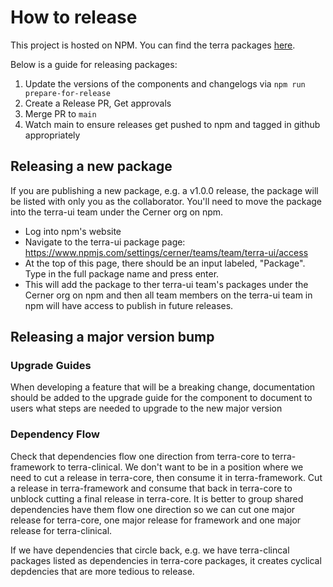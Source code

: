 # How to release

This project is hosted on NPM.  You can find the terra packages [here][project-url].

Below is a guide for releasing packages:
1. Update the versions of the components and changelogs via `npm run prepare-for-release`
2. Create a Release PR, Get approvals
3. Merge PR to `main`
4. Watch main to ensure releases get pushed to npm and tagged in github appropriately

## Releasing a new package
If you are publishing a new package, e.g. a v1.0.0 release, the package will be listed with only you as the collaborator.
You'll need to move the package into the terra-ui team under the Cerner org on npm.
- Log into npm's website
- Navigate to the terra-ui package page: https://www.npmjs.com/settings/cerner/teams/team/terra-ui/access
- At the top of this page, there should be an input labeled, "Package". Type in the full package name and press enter.
- This will add the package to ther terra-ui team's packages under the Cerner org on npm and then all team members on the terra-ui team in npm will have access to publish in future releases.

## Releasing a major version bump

### Upgrade Guides
When developing a feature that will be a breaking change, documentation should be added to the upgrade guide for the component to document to users what steps are needed to upgrade to the new major version

### Dependency Flow
Check that dependencies flow one direction from terra-core to terra-framework to terra-clinical.
We don't want to be in a position where we need to cut a release in terra-core, then consume it in terra-framework. Cut a release in terra-framework and consume that back in terra-core to unblock cutting a final release in terra-core. It is better to group shared dependencies have them flow one direction so we can cut one major release for terra-core, one major release for framework and one major release for terra-clinical.

If we have dependencies that circle back, e.g. we have terra-clincal packages listed as dependencies in terra-core packages, it creates cyclical depdencies that are more tedious to release.

[project-url]: https://www.npmjs.com/org/cerner
